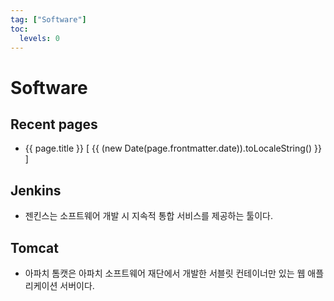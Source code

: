 ```yaml
---
tag: ["Software"]
toc:
  levels: 0
---
```


# Software

## Recent pages

<script>
import { defineComponent } from 'vue'
import { usePages } from '@temp/software'  // pages.js is default filename

export default defineComponent({
  setup() {
    const pages = usePages()
    console.log(pages)
    return { pages }
  },
})
</script>

<ul>
  <li
    v-for="page in pages"
    :key="page.key"
  >
    <RouterLink :to="page.path">{{ page.title }}</RouterLink>
    <span v-if="page.frontmatter.date">
      [ {{ (new Date(page.frontmatter.date)).toLocaleString() }} ]
    </span>
  </li>
</ul>

## Jenkins
- 젠킨스는 소프트웨어 개발 시 지속적 통합 서비스를 제공하는 툴이다.

## Tomcat
- 아파치 톰캣은 아파치 소프트웨어 재단에서 개발한 서블릿 컨테이너만 있는 웹 애플리케이션 서버이다. 

